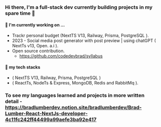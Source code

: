### Hi there, I'm a full-stack dev currently building projects in my spare time 👋 ###

#### 🔭 I'm currently working on ...
  - Trackr personal budget (NextTS V13, Railway, Prisma, PostgreSQL ).
  - 2023 - Social media post generator with post preview | using chatGPT ( NextTs v13, Open. a.i ).
  - Open source contribution.
    - https://github.com/codedevbrad/syllabus
  
#### 🌱 my tech stacks
   - ( NextTS V13, Railway, Prisma, PostgreSQL )
   - ( ReactTs, NodeTs & Express, MongoDB, Redis and RabbitMq ).

### To see my languages learned and projects in more written detail - https://bradlumberdev.notion.site/bradlumberdev/Brad-Lumber-React-NextJs-developer-4c11fc242ff44499a99aefe3ba92e417

<!--
**codedevbrad/codedevbrad** is a ✨ _special_ ✨ repository because its `README.md` (this file) appears on your GitHub profile.

Here are some ideas to get you started:


- 🔭 I’m currently working on
- 🌱 I’m currently learning
- 👯 I’m looking to collaborate on ...
- 🤔 I’m looking for help with ...
- 💬 Ask me about ...
- 📫 How to reach me: ...
- 😄 Pronouns: ...
- ⚡ Fun fact: ...
-->
